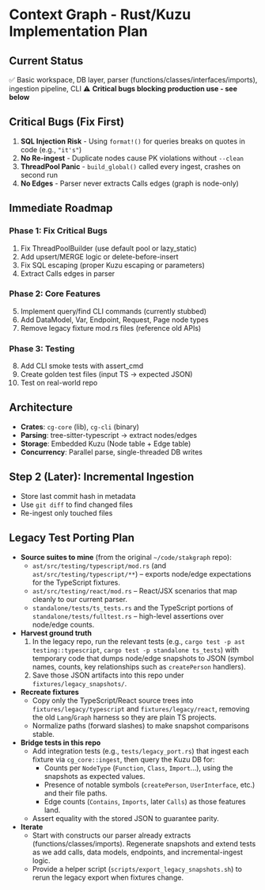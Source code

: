 # Context Graph - Rust/Kuzu Implementation Plan

## Current Status
✅ Basic workspace, DB layer, parser (functions/classes/interfaces/imports), ingestion pipeline, CLI
⚠️ **Critical bugs blocking production use - see below**

## Critical Bugs (Fix First)
1. **SQL Injection Risk** - Using `format!()` for queries breaks on quotes in code (e.g., `"it's"`)
2. **No Re-ingest** - Duplicate nodes cause PK violations without `--clean`
3. **ThreadPool Panic** - `build_global()` called every ingest, crashes on second run
4. **No Edges** - Parser never extracts Calls edges (graph is node-only)

## Immediate Roadmap

### Phase 1: Fix Critical Bugs
1. Fix ThreadPoolBuilder (use default pool or lazy_static)
2. Add upsert/MERGE logic or delete-before-insert
3. Fix SQL escaping (proper Kuzu escaping or parameters)
4. Extract Calls edges in parser

### Phase 2: Core Features
5. Implement query/find CLI commands (currently stubbed)
6. Add DataModel, Var, Endpoint, Request, Page node types
7. Remove legacy fixture mod.rs files (reference old APIs)

### Phase 3: Testing
8. Add CLI smoke tests with assert_cmd
9. Create golden test files (input TS → expected JSON)
10. Test on real-world repo

## Architecture
- **Crates**: `cg-core` (lib), `cg-cli` (binary)
- **Parsing**: tree-sitter-typescript → extract nodes/edges
- **Storage**: Embedded Kuzu (Node table + Edge table)
- **Concurrency**: Parallel parse, single-threaded DB writes

## Step 2 (Later): Incremental Ingestion
- Store last commit hash in metadata
- Use `git diff` to find changed files
- Re-ingest only touched files

## Legacy Test Porting Plan
- **Source suites to mine** (from the original `~/code/stakgraph` repo):
  - `ast/src/testing/typescript/mod.rs` (and `ast/src/testing/typescript/**`) – exports node/edge expectations for the TypeScript fixtures.
  - `ast/src/testing/react/mod.rs` – React/JSX scenarios that map cleanly to our current parser.
  - `standalone/tests/ts_tests.rs` and the TypeScript portions of `standalone/tests/fulltest.rs` – high-level assertions over node/edge counts.
- **Harvest ground truth**
  1. In the legacy repo, run the relevant tests (e.g., `cargo test -p ast testing::typescript`, `cargo test -p standalone ts_tests`) with temporary code that dumps node/edge snapshots to JSON (symbol names, counts, key relationships such as `createPerson` handlers).
  2. Save those JSON artifacts into this repo under `fixtures/legacy_snapshots/`.
- **Recreate fixtures**
  - Copy only the TypeScript/React source trees into `fixtures/legacy/typescript` and `fixtures/legacy/react`, removing the old `Lang`/`Graph` harness so they are plain TS projects.
  - Normalize paths (forward slashes) to make snapshot comparisons stable.
- **Bridge tests in this repo**
  - Add integration tests (e.g., `tests/legacy_port.rs`) that ingest each fixture via `cg_core::ingest`, then query the Kuzu DB for:
    - Counts per `NodeType` (`Function`, `Class`, `Import`...), using the snapshots as expected values.
    - Presence of notable symbols (`createPerson`, `UserInterface`, etc.) and their file paths.
    - Edge counts (`Contains`, `Imports`, later `Calls`) as those features land.
  - Assert equality with the stored JSON to guarantee parity.
- **Iterate**
  - Start with constructs our parser already extracts (functions/classes/imports). Regenerate snapshots and extend tests as we add calls, data models, endpoints, and incremental-ingest logic.
  - Provide a helper script (`scripts/export_legacy_snapshots.sh`) to rerun the legacy export when fixtures change.
